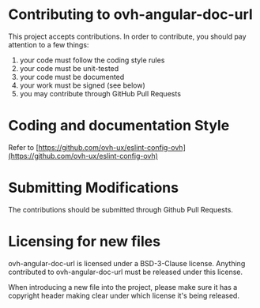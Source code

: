 # Contributing to ovh-angular-doc-url

This project accepts contributions. In order to contribute, you should
pay attention to a few things:

1. your code must follow the coding style rules
2. your code must be unit-tested
3. your code must be documented
4. your work must be signed (see below)
5. you may contribute through GitHub Pull Requests

# Coding and documentation Style

Refer to [https://github.com/ovh-ux/eslint-config-ovh](https://github.com/ovh-ux/eslint-config-ovh)

# Submitting Modifications

The contributions should be submitted through Github Pull Requests.

# Licensing for new files

ovh-angular-doc-url is licensed under a BSD-3-Clause license. Anything
contributed to ovh-angular-doc-url must be released under this license.

When introducing a new file into the project, please make sure it has a
copyright header making clear under which license it's being released.
